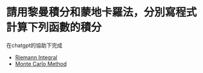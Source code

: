 # 請用黎曼積分和蒙地卡羅法，分別寫程式計算下列函數的積分
在chatgpt的協助下完成

- [Riemann Integral](./riemann.py)
- [Monte Carlo Method](./monteCarlo.py)